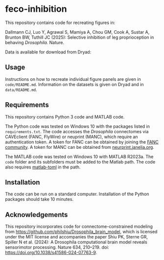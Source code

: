# feco-inhibition
This repository contains code for recreating figures in:

Dallmann CJ, Luo Y, Agrawal S, Mamiya A, Chou GM, Cook A, Sustar A, Brunton BW, Tuthill JC (2025): Selective inhibition of leg proprioception in behaving *Drosophila*. Nature. 

Data is available for download from Dryad: 

## Usage
Instructions on how to recreate individual figure panels are given in `code/README.md`. Information on the datasets is given on Dryad and in `data/README.md`.

## Requirements 
This repository contains Python 3 code and MATLAB code. 

The Python code was tested on Windows 10 with the packages listed in `requirements.txt`. The code accesses the *Drosophila* connectomes via CAVEclient (FANC, FlyWire) or neuprint (MANC), which require an authentication token. A token for FANC can be obtained by joining the [FANC community](https://github.com/htem/FANC_auto_recon/wiki#collaborative-community). A token for MANC can be obtained from [neurprint.janelia.org](https://neuprint.janelia.org/account).  

The MATLAB code was tested on Windows 10 with MATLAB R2023a. The `code` folder and its subfolders must be added to the Matlab path. The code also requires [matlab-toml](https://www.mathworks.com/matlabcentral/fileexchange/67858-matlab-toml) in the path. 

## Installation
The code can be run on a standard computer. Installation of the Python packages should take 10 minutes. 

## Acknowledgements
This repository incorporates code for connectome-constrained modeling from https://github.com/philshiu/Drosophila_brain_model, which is licensed under the MIT license and accompanies the paper Shiu PK, Sterne GR, Spiller N et al. (2024): A Drosophila computational brain model reveals sensorimotor processing. Nature 634, 210–219. doi: https://doi.org/10.1038/s41586-024-07763-9.